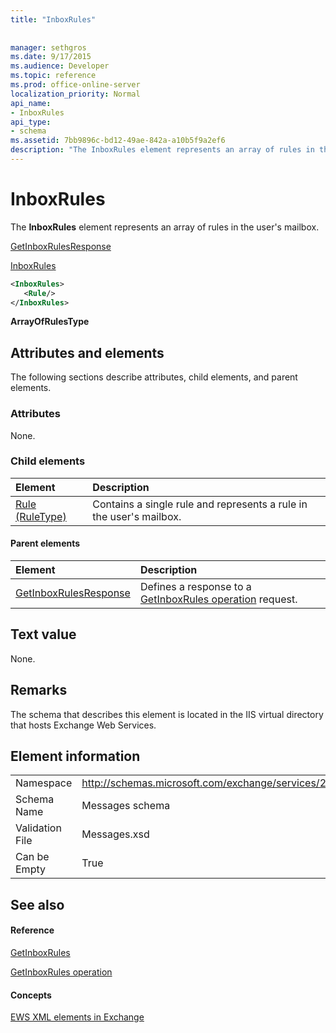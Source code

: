 ```yaml
---
title: "InboxRules"
 
 
manager: sethgros
ms.date: 9/17/2015
ms.audience: Developer
ms.topic: reference
ms.prod: office-online-server
localization_priority: Normal
api_name:
- InboxRules
api_type:
- schema
ms.assetid: 7bb9896c-bd12-49ae-842a-a10b5f9a2ef6
description: "The InboxRules element represents an array of rules in the user's mailbox."
---
```


# InboxRules

The **InboxRules** element represents an array of rules in the user's mailbox. 
  
[GetInboxRulesResponse](getinboxrulesresponse.md)
  
[InboxRules](inboxrules.md)
  
```XML
<InboxRules>
   <Rule/>
</InboxRules>
```

 **ArrayOfRulesType**
## Attributes and elements

The following sections describe attributes, child elements, and parent elements.
  
### Attributes

None.
  
### Child elements

|**Element**|**Description**|
|:-----|:-----|
|[Rule (RuleType)](rule-ruletype.md) <br/> |Contains a single rule and represents a rule in the user's mailbox.  <br/> |
   
#### Parent elements

|**Element**|**Description**|
|:-----|:-----|
|[GetInboxRulesResponse](getinboxrulesresponse.md) <br/> |Defines a response to a [GetInboxRules operation](getinboxrules-operation.md) request.  <br/> |
   
## Text value

None.
  
## Remarks

The schema that describes this element is located in the IIS virtual directory that hosts Exchange Web Services.
  
## Element information

|||
|:-----|:-----|
|Namespace  <br/> |http://schemas.microsoft.com/exchange/services/2006/messages  <br/> |
|Schema Name  <br/> |Messages schema  <br/> |
|Validation File  <br/> |Messages.xsd  <br/> |
|Can be Empty  <br/> |True  <br/> |
   
## See also

#### Reference

[GetInboxRules](getinboxrules.md)
  
[GetInboxRules operation](getinboxrules-operation.md)
#### Concepts

[EWS XML elements in Exchange](ews-xml-elements-in-exchange.md)

